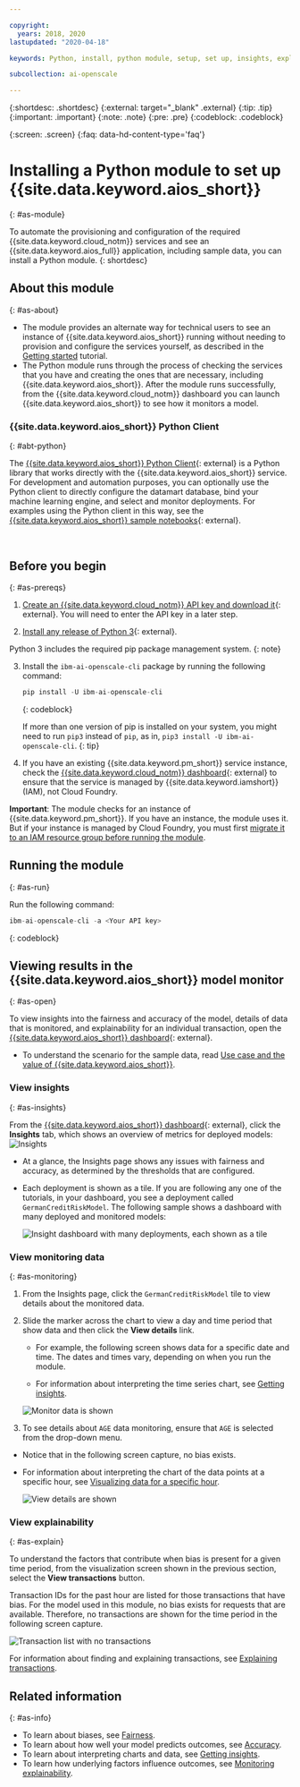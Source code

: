 ```yaml
---

copyright:
  years: 2018, 2020
lastupdated: "2020-04-18"

keywords: Python, install, python module, setup, set up, insights, explainability

subcollection: ai-openscale

---
```


{:shortdesc: .shortdesc}
{:external: target="_blank" .external}
{:tip: .tip}
{:important: .important}
{:note: .note}
{:pre: .pre}
{:codeblock: .codeblock}

{:screen: .screen}
{:faq: data-hd-content-type='faq'}

# Installing a Python module to set up {{site.data.keyword.aios_short}}
{: #as-module}

To automate the provisioning and configuration of the required {{site.data.keyword.cloud_notm}} services and see an {{site.data.keyword.aios_full}} application, including sample data, you can install a Python module.
{: shortdesc}

## About this module
{: #as-about}

- The module provides an alternate way for technical users to see an instance of {{site.data.keyword.aios_short}} running without needing to provision and configure the services yourself, as described in the [Getting started](/docs/ai-openscale?topic=ai-openscale-getting-started) tutorial.
- The Python module runs through the process of checking the services that you have and creating the ones that are necessary, including {{site.data.keyword.aios_short}}. After the module runs successfully, from the {{site.data.keyword.cloud_notm}} dashboard you can launch {{site.data.keyword.aios_short}} to see how it monitors a model.

### {{site.data.keyword.aios_short}} Python Client
{: #abt-python}

The [{{site.data.keyword.aios_short}} Python Client](http://ai-openscale-python-client.mybluemix.net/){: external} is a Python library that works directly with the {{site.data.keyword.aios_short}} service. For development and automation purposes, you can optionally use the Python client to directly configure the datamart database, bind your machine learning engine, and select and monitor deployments. For examples using the Python client in this way, see the [{{site.data.keyword.aios_short}} sample notebooks](https://github.com/pmservice/ai-openscale-tutorials/tree/master/notebooks){: external}.

<p>&nbsp;</p>

## Before you begin
{: #as-prereqs}

1. [Create an {{site.data.keyword.cloud_notm}} API key and download it](/docs/iam?topic=iam-userapikey#create_user_key){: external}. You will need to enter the API key in a later step.

2. [Install any release of Python 3](https://www.python.org/downloads/){: external}.

  Python 3 includes the required pip package management system.
  {: note}

3. Install the `ibm-ai-openscale-cli` package by running the following command:

    ```python
    pip install -U ibm-ai-openscale-cli
    ```
    {: codeblock}

    If more than one version of pip is installed on your system, you might need to run `pip3` instead of `pip`, as in, `pip3 install -U ibm-ai-openscale-cli`.
    {: tip}

4. If you have an existing {{site.data.keyword.pm_short}} service instance, check the [{{site.data.keyword.cloud_notm}} dashboard](https://{DomainName}){: external} to ensure that the service is managed by {{site.data.keyword.iamshort}} (IAM), not Cloud Foundry.

  **Important**: The module checks for an instance of {{site.data.keyword.pm_short}}. If you have an instance, the module uses it. But if your instance is managed by Cloud Foundry, you must first [migrate it to an IAM resource group before running the module](/docs/resources?topic=resources-migrate#migrate).

## Running the module
{: #as-run}

Run the following command:

```python
ibm-ai-openscale-cli -a <Your API key>
```
{: codeblock}

## Viewing results in the {{site.data.keyword.aios_short}} model monitor
{: #as-open}

To view insights into the fairness and accuracy of the model, details of data that is monitored, and explainability for an individual transaction, open the [{{site.data.keyword.aios_short}} dashboard](https://aiopenscale.cloud.ibm.com/aiopenscale/){: external}.

- To understand the scenario for the sample data, read [Use case and the value of {{site.data.keyword.aios_short}}](/docs/ai-openscale?topic=ai-openscale-getting-started#gs-use).

### View insights
{: #as-insights}

From the [{{site.data.keyword.aios_short}} dashboard](https://aiopenscale.cloud.ibm.com/aiopenscale/){: external}, click the **Insights** tab, which shows an overview of metrics for deployed models: ![Insights](images/wos_insight-dash-tab.png)

- At a glance, the Insights page shows any issues with fairness and accuracy, as determined by the thresholds that are configured.

- Each deployment is shown as a tile. If you are following any one of the tutorials, in your dashboard, you see a deployment called `GermanCreditRiskModel`. The following sample shows a dashboard with many deployed and monitored models:

    ![Insight dashboard with many deployments, each shown as a tile](images/wos-insight-dashboard.png)


### View monitoring data
{: #as-monitoring}

1. From the Insights page, click the `GermanCreditRiskModel` tile to view details about the monitored data.
2. Slide the marker across the chart to view a day and time period that show data and then click the **View details** link.

   - For example, the following screen shows data for a specific date and time. The dates and times vary, depending on when you run the module.

   - For information about interpreting the time series chart, see [Getting insights](/docs/ai-openscale?topic=ai-openscale-it-ov).

    ![Monitor data is shown](images/wos-fairness-age-payload-perturbed.png)

3. To see details about `AGE` data monitoring, ensure that `AGE` is selected from the drop-down menu.

  - Notice that in the following screen capture, no bias exists.

  - For information about interpreting the chart of the data points at a specific hour, see [Visualizing data for a specific hour](/docs/ai-openscale?topic=ai-openscale-it-vdet).

    ![View details are shown](images/wos-fairness-age-debiased.png)

### View explainability
{: #as-explain}

To understand the factors that contribute when bias is present for a given time period, from the visualization screen shown in the previous section, select the **View transactions** button.

Transaction IDs for the past hour are listed for those transactions that have bias. For the model used in this module, no bias exists for requests that are available. Therefore, no transactions are shown for the time period in the following screen capture.

  ![Transaction list with no transactions](images/cloud-setup06-0206.png)

For information about finding and explaining transactions, see [Explaining transactions](/docs/ai-openscale?topic=ai-openscale-ie-ov#ie-view).

## Related information
{: #as-info}

- To learn about biases, see [Fairness](/docs/ai-openscale?topic=ai-openscale-mf-monitor).
- To learn about how well your model predicts outcomes, see [Accuracy](/docs/ai-openscale?topic=ai-openscale-acc-monitor).
- To learn about interpreting charts and data, see [Getting insights](/docs/ai-openscale?topic=ai-openscale-it-ov).
- To learn how underlying factors influence outcomes, see [Monitoring explainability](/docs/ai-openscale?topic=ai-openscale-ie-ov).
